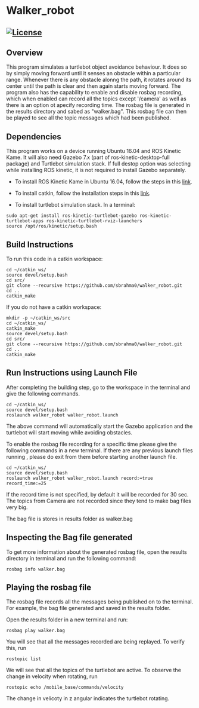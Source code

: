 # Walker_robot
[![License](https://img.shields.io/badge/License-BSD%203--Clause-blue.svg)](https://opensource.org/licenses/BSD-3-Clause)
---

## Overview
This program simulates a turtlebot object avoidance behaviour. It does so by simply moving forward until it senses an obstacle within a particular range. Whenever there is any obstacle alonng the path, it rotates around its center until the path is clear and then again starts moving forward. The program also has the capability to enable and disable rosbag recording, which when enabled can record all the topics except '/camera' as well as there is an option ot apecify recording time. The rosbag file is generated in the results directory and sabed as "walker.bag". This rosbag file can then be played to see all the topic messages which had been published.

## Dependencies
This program works on a device running Ubuntu 16.04 and ROS Kinetic Kame. It will also need Gazebo 7.x (part of ros-kinetic-desktop-full package) and Turtlebot simulation stack. If full destop option was selecting while installing ROS kinetic, it is not required to install Gazebo separately.

* To install ROS Kinetic Kame in Ubuntu 16.04, follow the steps in this [link](http://wiki.ros.org/kinetic/Installation/Ubuntu).

* To install catkin, follow the installation steps in this [link](http://wiki.ros.org/catkin).

* To install turtlebot simulation stack. In a terminal:

```
sudo apt-get install ros-kinetic-turtlebot-gazebo ros-kinetic-turtlebot-apps ros-kinetic-turtlebot-rviz-launchers
source /opt/ros/kinetic/setup.bash
```
## Build Instructions

To run this code in a catkin workspace:
```
cd ~/catkin_ws/
source devel/setup.bash
cd src/
git clone --recursive https://github.com/sbrahma0/walker_robot.git
cd ..
catkin_make
```
If you do not have a catkin workspace:
```
mkdir -p ~/catkin_ws/src
cd ~/catkin_ws/
catkin_make
source devel/setup.bash
cd src/
git clone --recursive https://github.com/sbrahma0/walker_robot.git
cd ..
catkin_make
```
## Run Instructions using Launch File
After completing the building step, go to the workspace in the terminal and give the following commands.
```
cd ~/catkin_ws/
source devel/setup.bash
roslaunch walker_robot walker_robot.launch 
```
The above command will automatically start the Gazebo application and the turtlebot will start moving while avoiding obstacles.

To enable the rosbag file recording for a specific time please give the following commands in a new terminal. If there are any previous launch files running , please do exit from them before starting another launch file.
```
cd ~/catkin_ws/
source devel/setup.bash
roslaunch walker_robot walker_robot.launch record:=true record_time:=25
```
If the record time is not specified, by default it will be recorded for 30 sec. The topics from Camera are not recorded since they tend to make bag files very big.

The bag file is stores in results folder as walker.bag

## Inspecting the Bag file generated
To get more information about the generated rosbag file, open the results directory in terminal and run the following command:
```
rosbag info walker.bag
```

## Playing the rosbag file
The rosbag file records all the messages being published on to the terminal. For example, the bag file generated and saved in the results folder.

Open the results folder in a new terminal and run:
```
rosbag play walker.bag
```
You will see that all the messages recorded are being replayed. 
To verify this, run
```
rostopic list
```
We will see that all the topics of the turtlebot are active.
To observe the change in velocity when rotating, run
```
rostopic echo /mobile_base/commands/velocity 
```
The change in velicoty in z angular indicates the turtlebot rotating.








